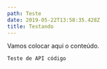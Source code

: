 ```yaml
---
path: Teste
date: 2019-05-22T13:58:35.428Z
title: Testando
---
```

Vamos colocar aqui o conteúdo.



```
Teste de API código
```
